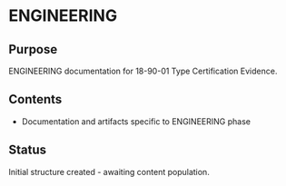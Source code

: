 # ENGINEERING

## Purpose
ENGINEERING documentation for 18-90-01 Type Certification Evidence.

## Contents
- Documentation and artifacts specific to ENGINEERING phase

## Status
Initial structure created - awaiting content population.
